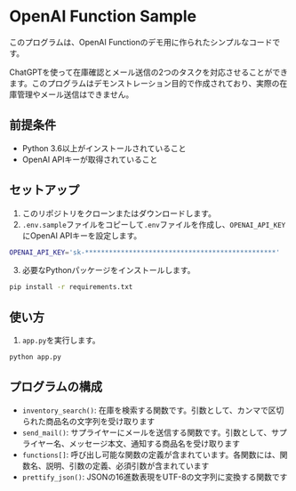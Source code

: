 # OpenAI Function Sample

このプログラムは、OpenAI Functionのデモ用に作られたシンプルなコードです。

ChatGPTを使って在庫確認とメール送信の2つのタスクを対応させることができます。このプログラムはデモンストレーション目的で作成されており、実際の在庫管理やメール送信はできません。

## 前提条件

- Python 3.6以上がインストールされていること
- OpenAI APIキーが取得されていること

## セットアップ

1. このリポジトリをクローンまたはダウンロードします。
2. `.env.sample`ファイルをコピーして`.env`ファイルを作成し、`OPENAI_API_KEY`にOpenAI APIキーを設定します。

```bash
OPENAI_API_KEY='sk-************************************************'
```



3. 必要なPythonパッケージをインストールします。


```bash
pip install -r requirements.txt
```

## 使い方

1. `app.py`を実行します。


```bash
python app.py
```

## プログラムの構成

- `inventory_search()`: 在庫を検索する関数です。引数として、カンマで区切られた商品名の文字列を受け取ります
- `send_mail()`: サプライヤーにメールを送信する関数です。引数として、サプライヤー名、メッセージ本文、通知する商品名を受け取ります
- `functions[]`: 呼び出し可能な関数の定義が含まれています。各関数には、関数名、説明、引数の定義、必須引数が含まれています
- `prettify_json()`: JSONの16進数表現をUTF-8の文字列に変換する関数です
